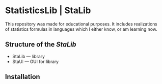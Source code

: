 # StatisticsLib | StaLib
This repository was made for educational purposes. It includes realizations of statistics formulas in languages which I either know, or am learning now.


## Structure of the _StaLib_
- StaLib — library
- StaUI — GUI for library

## Installation

